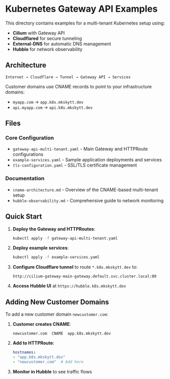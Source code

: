 # Kubernetes Gateway API Examples

This directory contains examples for a multi-tenant Kubernetes setup using:
- **Cilium** with Gateway API
- **Cloudflared** for secure tunneling
- **External-DNS** for automatic DNS management
- **Hubble** for network observability

## Architecture

```
Internet → Cloudflare → Tunnel → Gateway API → Services
```

Customer domains use CNAME records to point to your infrastructure domains:
- `myapp.com` → `app.k8s.mkskytt.dev`
- `api.myapp.com` → `api.k8s.mkskytt.dev`

## Files

### Core Configuration
- `gateway-api-multi-tenant.yaml` - Main Gateway and HTTPRoute configurations
- `example-services.yaml` - Sample application deployments and services
- `tls-configuration.yaml` - SSL/TLS certificate management

### Documentation
- `cname-architecture.md` - Overview of the CNAME-based multi-tenant setup
- `hubble-observability.md` - Comprehensive guide to network monitoring

## Quick Start

1. **Deploy the Gateway and HTTPRoutes**:
   ```bash
   kubectl apply -f gateway-api-multi-tenant.yaml
   ```

2. **Deploy example services**:
   ```bash
   kubectl apply -f example-services.yaml
   ```

3. **Configure Cloudflare tunnel** to route `*.k8s.mkskytt.dev` to:
   ```
   http://cilium-gateway-main-gateway.default.svc.cluster.local:80
   ```

4. **Access Hubble UI** at `https://hubble.k8s.mkskytt.dev`

## Adding New Customer Domains

To add a new customer domain `newcustomer.com`:

1. **Customer creates CNAME**:
   ```
   newcustomer.com  CNAME  app.k8s.mkskytt.dev
   ```

2. **Add to HTTPRoute**:
   ```yaml
   hostnames:
   - "app.k8s.mkskytt.dev"
   - "newcustomer.com"  # Add here
   ```

3. **Monitor in Hubble** to see traffic flows
